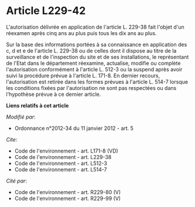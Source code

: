 # Article L229-42

L'autorisation délivrée en application de l'article L. 229-38 fait l'objet d'un réexamen après cinq ans au plus puis tous les
dix ans au plus. 

Sur la base des informations portées à sa connaissance en application des c, d et e de l'article L. 229-38 ou de celles dont
il dispose au titre de la surveillance et de l'inspection du site et de ses installations, le représentant de l'Etat dans le
département réexamine, actualise, modifie ou complète l'autorisation conformément à l'article L. 512-3 ou la suspend après
avoir suivi la procédure prévue à l'article L. 171-8. En dernier recours, l'autorisation est retirée dans les formes prévues
à l'article L. 514-7 lorsque les conditions fixées par l'autorisation ne sont pas respectées ou dans l'hypothèse prévue à ce
dernier article.

**Liens relatifs à cet article**

_Modifié par_:

  - Ordonnance n°2012-34 du 11 janvier 2012 - art. 5

_Cite_:

  - Code de l'environnement - art. L171-8 (VD)
  - Code de l'environnement - art. L229-38
  - Code de l'environnement - art. L512-3
  - Code de l'environnement - art. L514-7

_Cité par_:

  - Code de l'environnement - art. R229-80 (V)
  - Code de l'environnement - art. R229-99 (V)
